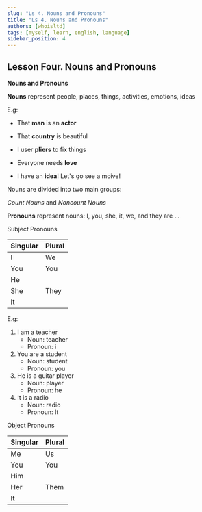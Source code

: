 ```yaml
---
slug: "Ls 4. Nouns and Pronouns"
title: "Ls 4. Nouns and Pronouns"
authors: [whoisltd]
tags: [myself, learn, english, language]
sidebar_position: 4
---
```


## Lesson Four. Nouns and Pronouns

**Nouns and Pronouns**

**Nouns** represent people, places, things, activities, emotions, ideas

E.g:

- That **man** is an **actor**

- That **country** is beautiful

- I user **pliers** to fix things

- Everyone needs **love**

- I have an **idea**! Let's go see a moive!

Nouns are divided into two main groups:

*Count Nouns* and *Noncount Nouns*

**Pronouns** represent nouns: I, you, she, it, we, and they are ...

Subject Pronouns

| **Singular** | Plural |
| ------------ | ------ |
| I            | We     |
| You          | You    |
| He           |        |
| She          | They   |
| It           |        |

E.g:

1. I am a teacher
   - Noun: teacher
   - Pronoun: i
2. You are a student
   - Noun: student
   - Pronoun: you
3. He is a guitar player
   - Noun: player
   - Pronoun: he
4. It is a radio
   - Noun: radio
   - Pronoun: It

Object Pronouns

| **Singular** | Plural |
| ------------ | ------ |
| Me           | Us     |
| You          | You    |
| Him          |        |
| Her          | Them   |
| It           |        |
